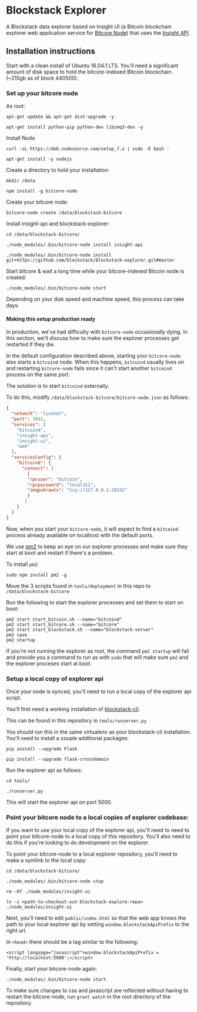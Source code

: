 # Blockstack Explorer

A Blockstack data explorer based on Insight UI (a Bitcoin blockchain explorer web application service for [Bitcore Node](https://github.com/bitpay/bitcore-node)) that uses the [Insight API](https://github.com/bitpay/insight-api).


## Installation instructions

Start with a clean install of Ubuntu 16.04.1 LTS. You'll need a significant
amount of disk space to hold the bitcore-indexed Bitcoin blockchain.
(~215gb as of block 440500).

### Set up your bitcore node

As root:

`apt-get update && apt-get dist-upgrade -y`

`apt-get install python-pip python-dev libzmq3-dev -y`

Install Node

`curl -sL https://deb.nodesource.com/setup_7.x | sudo -E bash -`

`apt-get install -y nodejs`

Create a directory to hold your installation:

`mkdir /data`

`npm install -g bitcore-node`

Create your bitcore node:

`bitcore-node create /data/blockstack-bitcore`

Install insight-api and blockstack-explorer:

`cd /data/blockstack-bitcore/`

`./node_modules/.bin/bitcore-node install insight-api`

`./node_modules/.bin/bitcore-node install git+https://github.com/blockstack/blockstack-explorer.git#master`

Start bitcore & wait a long time while your bitcore-indexed Bitcoin node is created:

`./node_modules/.bin/bitcore-node start`

Depending on your disk speed and machine speed, this process can take days.

#### Making this setup production ready

In production, we've had difficulty with `bitcore-node` occasionally dying. In this
section, we'll discuss how to make sure the explorer processes get restarted
if they die.

In the default configuration described above, starting your `bitcore-node` also starts
a `bitcoind` node. When this happens, `bitcoind` usually lives on and restarting
`bitcore-node` fails since it can't start another `bitcoind` process on the same
port.

The solution is to start `bitcoind` externally.

To do this,
modify  `/data/blockstack-bitcore/bitcore-node.json` as follows:

```JSON
{
  "network": "livenet",
  "port": 3001,
  "services": [
    "bitcoind",
    "insight-api",
    "insight-ui",
    "web"
  ],
  "servicesConfig": {
    "bitcoind": {
      "connect": [
        {
		"rpcuser": "bitcoin",
		"rpcpassword": "local321",
		"zmqpubrawtx": "tcp://127.0.0.1:28332"
        }
       ]
    }
  }
}
```

Now, when you start your `bitcore-node`, it will expect to find a `bitcoind` process
already available on localhost with the default ports.

We use [pm2](https://github.com/Unitech/pm2) to keep an eye on our explorer processes
and make sure they start at boot and restart if there's a problem.

To install `pm2`:

`sudo npm install pm2 -g`

Move the 3 scripts found in `tools/deployment` in this repo to `/data/blockstack-bitcore`

Run the following to start the explorer processes and set them to start on boot:

```
pm2 start start_bitcoin.sh --name="bitcoind"
pm2 start start_bitcore.sh --name="bitcore"
pm2 start start_blockstack.sh --name="blockstack-server"
pm2 save
pm2 startup
```

If you're not running the explorer as root, the command `pm2 startup`
will fail and provide you a command to run as with `sudo` that will
make sure `pm2` and the explorer proceses start at boot.



### Setup a local copy of explorer api

Once your node is synced, you'll need to run a local copy of the explorer api script.

You'll first need a working installation of [blockstack-cli](https://github.com/blockstack/blockstack-cli).

This can be found in this repository in `tools/runserver.py`

You should run this in the same virtualenv as your blockstack-cli installation.
You'll need to install a couple additional packages:

`pip install --upgrade Flask`

`pip install --upgrade flask-crossdomain`

Run the explorer api as follows:

`cd tools/`

`./runserver.py`

This will start the explorer api on port 5000.

### Point your bitcore node to a local copies of explorer codebase:

If you want to use your local copy of the explorer api, you'll need to need to point your
bitcore-node to a local copy of this repository. You'll also need to do this if you're looking
to do development on the explorer.

To point your bitcore-node to a local explorer repository, you'll need to make a symlink to the local copy:

`cd /data/blockstack-bitcore/`

`./node_modules/.bin/bitcore-node stop`

`rm -Rf ./node_modules/insight-ui`

`ln -s <path-to-checkout-out-blockstack-explore-repo> ./node_modules/insight-ui`

Next, you'll need to edit `public/index.html` so that the web app knows the path
to your local explorer api by setting `window.blockstackApiPrefix` to the right
url.

In `<head>` there should be a tag similar to the following:

`<script language="javascript">window.blockstackApiPrefix = 'http://localhost:5000';</script>`

Finally, start your bitcore-node again:

`./node_modules/.bin/bitcore-node start`


To make sure changes to css and javascript are reflected without having to restart
the bitcore-node, run `grunt watch` in the root directory of the repository.
